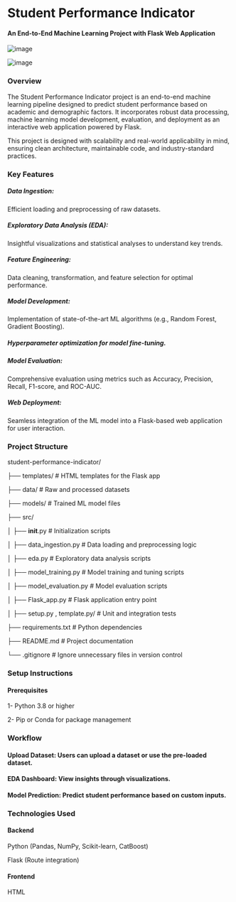 
# Student Performance Indicator
#### An End-to-End Machine Learning Project with Flask Web Application


![image](https://github.com/user-attachments/assets/cf79dc18-9a6e-4a95-b764-0b9b0f796b7d)

![image](https://github.com/user-attachments/assets/b01cc6a4-bb74-4f38-82bb-eaeabd1712fa)


### Overview
The Student Performance Indicator project is an end-to-end machine learning pipeline designed to predict student performance based on academic and demographic factors. It incorporates robust data processing, machine learning model development, evaluation, and deployment as an interactive web application powered by Flask.

This project is designed with scalability and real-world applicability in mind, ensuring clean architecture, maintainable code, and industry-standard practices.
### Key Features

##### Data Ingestion: 
Efficient loading and preprocessing of raw datasets.
##### Exploratory Data Analysis (EDA): 
Insightful visualizations and statistical analyses to understand key trends.
##### Feature Engineering:
 Data cleaning, transformation, and feature selection for optimal performance.
##### Model Development:
Implementation of state-of-the-art ML algorithms (e.g., Random Forest, Gradient Boosting).
##### Hyperparameter optimization for model fine-tuning.
##### Model Evaluation: 
Comprehensive evaluation using metrics such as Accuracy, Precision, Recall, F1-score, and ROC-AUC.
##### Web Deployment: 
Seamless integration of the ML model into a Flask-based web application for user interaction.

### Project Structure

student-performance-indicator/


├── templates/             # HTML templates for the Flask app

├── data/                  # Raw and processed datasets

├── models/                # Trained ML model files

├── src/

│   ├── __init__.py        # Initialization scripts

│   ├── data_ingestion.py  # Data loading and preprocessing logic

│   ├── eda.py             # Exploratory data analysis scripts

│   ├── model_training.py  # Model training and tuning scripts

│   ├── model_evaluation.py # Model evaluation scripts

│   ├── Flask_app.py             # Flask application entry point

│
├── setup.py , template.py/                 # Unit and integration tests

├── requirements.txt       # Python dependencies

├── README.md              # Project documentation

└── .gitignore             # Ignore unnecessary files in version control
### Setup Instructions
#### Prerequisites
1- Python 3.8 or higher

2- Pip or Conda for package management
### Workflow
#### Upload Dataset: Users can upload a dataset or use the pre-loaded dataset.
#### EDA Dashboard: View insights through visualizations.
#### Model Prediction: Predict student performance based on custom inputs.

### Technologies Used
#### Backend
Python (Pandas, NumPy, Scikit-learn, CatBoost)

Flask (Route integration)
#### Frontend
HTML

